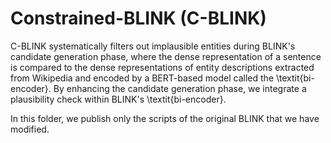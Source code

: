 # Constrained-BLINK (C-BLINK)

C-BLINK systematically filters out implausible entities during BLINK's candidate generation phase, where the dense representation of a sentence is compared to the dense representations of entity descriptions extracted from Wikipedia and encoded by a BERT-based model called the \textit{bi-encoder}. By enhancing the candidate generation phase, we integrate a plausibility check within BLINK's \textit{bi-encoder}.

In this folder, we publish only the scripts of the original BLINK that we have modified.
